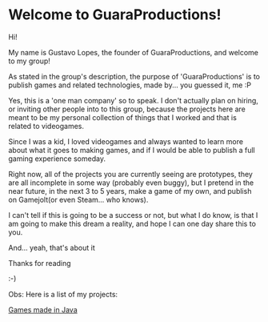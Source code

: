 # Welcome to GuaraProductions!

Hi!

My name is Gustavo Lopes, the founder of GuaraProductions, and welcome to my group!

As stated in the group's description, the purpose of 'GuaraProductions' is to publish games and related technologies,
made by... you guessed it, me :P

Yes, this is a 'one man company' so to speak. I don't actually plan on hiring, or inviting other people into to this group,
because the projects here are meant to be my personal collection of things that I worked and that is related to videogames.

Since I was a kid, I loved videogames and always wanted to learn more about what it goes to making games, and if I would 
be able to publish a full gaming experience someday.

Right now, all of the projects you are currently seeing are prototypes, they are all incomplete in some way
(probably even buggy), but I pretend in the near future, in the next 3 to 5 years, make a game of my own, and publish on 
Gamejolt(or even Steam... who knows).

I can't tell if this is going to be a success or not, but what I do know, is that I am going to make this dream a reality,
and hope I can one day share this to you. 

And... yeah, that's about it

Thanks for reading

:-)

Obs: Here is a list of my projects:

[Games made in Java](https://github.com/GuaraProductions/JogosEmJava)

